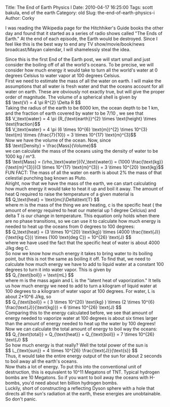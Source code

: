Title: The End of Earth Physics I
Date: 2010-04-17 16:25:00
Tags: scott bakula, end of the earth
Category: old
Slug: the-end-of-earth-physics-i
Author: Corky

I was reading the Wikipedia page for the Hitchhiker's Guide books the other day and found that it started as a series of radio shows called "The Ends of Earth."  At the end of each episode, the Earth would be destroyed.  Since I feel like this is the best way to end any TV show/movie/book/news broadcast/Mayan calendar, I will shamelessly steal the idea.  <div>
</div><div>Since this is the first End of the Earth post, we will start small and just consider the boiling off of all the world's oceans.  To be precise, we will consider how much energy it would take to turn all the world's water at 0 degrees Celsius to water vapor at 100 degrees Celsius.</div><div>
<a name='more'></a>
</div><div>First we need to estimate the mass of all the water on earth.  I will make the assumptions that all water is fresh water and that the oceans account for all water on earth.  These are obviously not exactly true, but will give the proper order of magnitude.  The volume of a spherical shell is given by</div><div>
</div><div>$$ \text{V} =  4 \pi R^{2} \Delta R $$</div><div>
</div><div>Taking the radius of the earth to be 6000 km, the ocean depth to be 1 km, and the fraction of earth covered by water to be 7/10 , we see that</div><div>
</div><div>$$ V_\text{water} =  4 \pi  {R_{\text{earth}}^{2} \times \text{height} \times \text{fraction}$$</div><div>
</div><div>$$ V_\text{water} =  4 \pi  (6 \times 10^{6} \text{m})^{2} \times 10^{3} \text{m} \times (\frac{7}{10})  = 3 \times 10^{17} \text{m}^{3}$$ </div><div>
</div><div>Now we have the volume of the ocean.  Now, since </div><div>
</div><div>$$ \text{Density} =  \frac{Mass}{Volume}$$</div><div>
</div><div>we can calculate the mass of the oceans using the density of water to be 1000 kg / m^3.</div><div>
</div><div>$$ \text{Mass} =  (\rho_\text{water})(V_\text{water}) = (1000 \frac{\text{kg}}{\text{m}^{3}})(3 \times 10^{17} \text{m}^{3}) = 3 \times 10^{20} \text{kg}$$</div><div>
</div><div>FUN FACT: The mass of all the water on earth is about 2% the mass of that celestial punching bag known as Pluto.</div><div>
</div><div>Alright, now that we have the mass of the earth, we can start calculating how much energy it would take to heat it up and boil it away.  The amount of heat Q required to raise the temperature of a given material is </div><div>
</div><div>$$ Q_\text{heat} = \text{mc}\Delta\text{T} $$</div><div>
</div><div>where m is the mass of the thing we are heating, c is the specific heat ( the amount of energy required to heat our material up 1 degree Celcius) and delta T is our change in temperature.  This equation only holds when there are no phase transitions, so we can use it to calculate how much energy is needed to heat up the oceans from 0 degrees to 100 degrees:</div><div>
</div><div>$$ Q_\text{heat} = (3 \times 10^{20} \text{kg}) \times (4000 \frac{\text{J}}{\text{kg C}}) \times (100 \text{deg C}) = 10^{26} \text{J} $$</div><div>
</div><div>where we have used the fact that the specific heat of water is about 4000 J/kg deg C.</div><div>
</div><div>So now we know how much energy it takes to bring water to its boiling point, but this is not the same as boiling it off.  To find that, we need to calculate how much energy we have to add to liquid water at a constant 100 degrees to turn it into water vapor.  This is given by</div><div>
</div><div>$$ Q_{\text{boil}} = \text{mL} $$ </div><div>
</div><div>where m is the mass again and L is the "latent heat of vaporization."  It tells us how much energy we need to add to turn a kilogram of liquid water at 100 degrees to a kilogram of water vapor at 100 degrees.  For water, L is about 2*10^6 J/kg, so</div><div>
</div><div>$$ Q_{\text{boil}} = ( 3 \times 10^{20} \text{kg} ) \times (2 \times 10^{6} \frac{\text{J}}{\text{kg}}) = 6 \times 10^{26} \text{J} $$ </div><div>
</div><div>Comparing this to the energy calculated before, we see that amount of energy needed to vaporize water at 100 degrees is about six times larger than the amount of energy needed to heat up the water by  100 degrees!</div><div>
</div><div>Now we can calculate the total amount of energy to boil way the oceans:</div><div>
</div><div>$$ Q_{\text{total}} = Q_{\text{heat}} + Q_{\text{boil}} = 7 \times 10^{26} \text{J} $$</div><div>
</div><div>So how much energy is that really?  Well the total power of the sun is </div><div>
</div><div>$$ L_{\text{sun}} = 4 \times 10^{26} \frac{\text{J}}{\text{s}} $$</div><div>
</div><div>Thus, it would take the entire energy output of the sun for about 2 seconds to boil away all the earth's oceans.  </div><div>
</div><div>Now thats a lot of energy.  To put this into the conventional unit of destruction, this is equivalent to 10^11 Megatons of TNT.  Typical hydrogen bombs are 10 Megatons.   So if you want to boil away the oceans with H-bombs, you'd need about ten billion hydrogen bombs.  </div><div>
</div><div>Luckily,  short of constructing a reflecting Dyson sphere with a hole that directs all the sun's radiation at the earth, these energies are unobtainable.  So don't panic.</div>

